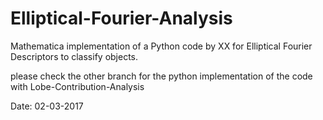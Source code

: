 # Elliptical-Fourier-Analysis

Mathematica implementation of a Python code by XX for Elliptical Fourier Descriptors to classify objects. 

please check the other branch for the python implementation of the code with Lobe-Contribution-Analysis

Date: 02-03-2017
